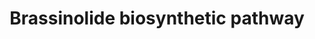 ---
annotations:
- id: PW:0000010
  parent: classic metabolic pathway
  type: Pathway Ontology
  value: lipid metabolic pathway
- id: PW:0000002
  parent: classic metabolic pathway
  type: Pathway Ontology
  value: classic metabolic pathway
authors:
- Andra
- MaintBot
- Egonw
- Ariutta
- DeSl
- Finterly
- Conroy lipids
communities:
- Plants
description: Brassinolide is a plant hormone.
last-edited: 2023-01-18
organisms:
- Arabidopsis thaliana
redirect_from:
- /index.php/Pathway:WP2634
- /instance/WP2634
- /instance/WP2634_r124900
revision: r124900
schema-jsonld:
- '@context': https://schema.org/
  '@id': https://wikipathways.github.io/pathways/WP2634.html
  '@type': Dataset
  creator:
    '@type': Organization
    name: WikiPathways
  description: Brassinolide is a plant hormone.
  keywords:
  - 24-Methylenecholesterol
  - 3-Dehydro-6-deoxoteasterone
  - 3-Dehydroteasterone
  - 5-dehydroepisterol
  - 5α-campestan-3-one
  - 6-Deoxocastasterone
  - 6-Deoxocathasterone
  - 6-Deoxoteasterone
  - 6-Deoxotyphasterol
  - 6-Oxocampestanol
  - 6α-Hydroxycampestanol
  - 6α-Hydroxycastasterone
  - BRI1
  - Brassinolide
  - CYP85A2
  - CYP90B1
  - Campestanol
  - Campesterol
  - Castasterone
  - Cathasterone
  - DET2
  - Episterol
  - STE1
  - Teasterone
  - Typhasterol
  - campest-4-en-3-one
  - campest-4-en-3beta-ol
  - cpd
  - dwf4
  license: CC0
  name: Brassinolide biosynthetic pathway
seo: CreativeWork
title: Brassinolide biosynthetic pathway
wpid: WP2634
---